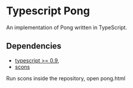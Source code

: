 Typescript Pong
===============

An implementation of Pong written in TypeScript. 


Dependencies
------------

* [typescript >= 0.9](http://www.typescriptlang.org/),
* [scons](http://www.scons.org/)

Run scons inside the repository, open pong.html
